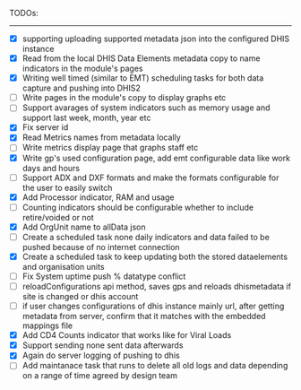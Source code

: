 TODOs:
______________________________________________
- [x] supporting uploading supported metadata json into the configured DHIS instance
- [x] Read from the local DHIS Data Elements metadata copy to name indicators in the module's pages
- [x] Writing well timed (similar to EMT) scheduling tasks for both data capture and pushing into DHIS2
- [ ] Write pages in the module's copy to display graphs etc
- [ ] Support avarages of system indicators such as memory usage and support last week, month, year etc
- [x] Fix server id
- [x] Read Metrics names from metadata locally
- [ ] Write metrics display page that graphs staff etc
- [x] Write gp's used configuration page, add emt configurable data like work days and hours
- [ ] Support ADX and DXF formats and make the formats configurable for the user to easily switch
- [x] Add Processor indicator, RAM and usage
- [ ] Counting indicators should be configurable whether to include retire/voided or not
- [x] Add OrgUnit name to allData json
- [ ] Create a scheduled task none daily indicators and data failed to be pushed because of no internet connection
- [x] Create a scheduled task to keep updating both the stored dataelements and organisation units
- [ ] Fix System uptime push % datatype conflict
- [ ] reloadConfigurations api method, saves gps and reloads dhismetadata if site is changed or dhis account
- [ ] if user changes configurations of dhis instance mainly url, after getting metadata from server, confirm that it matches with the embedded mappings file
- [x] Add CD4 Counts indicator that works like for Viral Loads
- [x] Support sending none sent data afterwards
- [x] Again do server logging of pushing to dhis 
- [ ] Add maintanace task that runs to delete all old logs and data depending on a range of time agreed by design team

